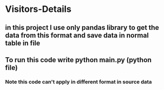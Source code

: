# Visitors-Details

## in this project I use only pandas library to get the data from this format and save data in normal table in file
## To run this code write python main.py (python file)
### Note this code can't apply in different format in source data

